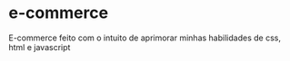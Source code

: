 # e-commerce
E-commerce  feito com o intuito de aprimorar minhas habilidades de css, html e javascript

